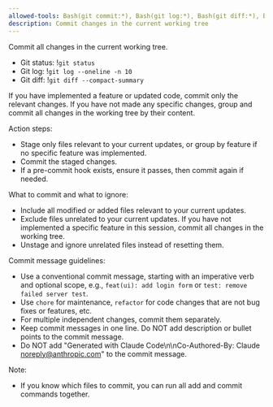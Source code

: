```yaml
---
allowed-tools: Bash(git commit:*), Bash(git log:*), Bash(git diff:*), Bash(git add:*), Bash(git status:*), Bash(git config:*)
description: Commit changes in the current working tree
---
```


Commit all changes in the current working tree.

- Git status: !`git status`
- Git log: !`git log --oneline -n 10`
- Git diff: !`git diff --compact-summary`

If you have implemented a feature or updated code, commit only the relevant changes. If you have not made any specific changes, group and commit all changes in the working tree by their content.

Action steps:
- Stage only files relevant to your current updates, or group by feature if no specific feature was implemented.
- Commit the staged changes.
- If a pre-commit hook exists, ensure it passes, then commit again if needed.

What to commit and what to ignore:
- Include all modified or added files relevant to your current updates.
- Exclude files unrelated to your current updates. If you have not implemented a specific feature in this session, commit all changes in the working tree.
- Unstage and ignore unrelated files instead of resetting them.

Commit message guidelines:
- Use a conventional commit message, starting with an imperative verb and optional scope, e.g., `feat(ui): add login form` or `test: remove failed server test`.
- Use `chore` for maintenance, `refactor` for code changes that are not bug fixes or features, etc.
- For multiple independent changes, commit them separately.
- Keep commit messages in one line. Do NOT add description or bullet points to the commit message.
- Do NOT add "Generated with Claude Code\n\nCo-Authored-By: Claude noreply@anthropic.com" to the commit message.

Note:
- If you know which files to commit, you can run all add and commit commands together.
